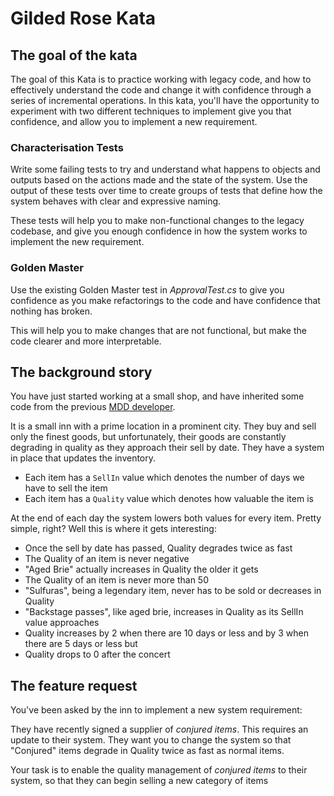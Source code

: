 # Gilded Rose Kata

## The goal of the kata

The goal of this Kata is to practice working with legacy code, and how to effectively understand the code and change it with confidence through a series of incremental operations. In this kata, you'll have the opportunity to experiment with two different techniques to implement give you that confidence, and allow you to implement a new requirement.

### Characterisation Tests

Write some failing tests to try and understand what happens to objects and outputs based on the actions made and the state of the system. Use the output of these tests over time to create groups of tests that define how the system behaves with clear and expressive naming.

These tests will help you to make non-functional changes to the legacy codebase, and give you enough confidence in how the system works to implement the new requirement.

### Golden Master

Use the existing Golden Master test in _ApprovalTest.cs_ to give you confidence as you make refactorings to the code and have confidence that nothing has broken.

This will help you to make changes that are not functional, but make the code clearer and more interpretable.

## The background story

You have just started working at a small shop, and have inherited some code from the previous [MDD developer](https://refuctoring.wordpress.com/2011/01/13/the-mortgage-driven-development-manifesto/).

It is a small inn with a prime location in a prominent city. They buy and sell only the finest goods, but unfortunately, their goods are constantly degrading in quality as they approach their sell by date. They have a system in place that updates the inventory.

- Each item has a `SellIn` value which denotes the number of days we have to sell the item
- Each item has a `Quality` value which denotes how valuable the item is

At the end of each day the system lowers both values for every item. Pretty simple, right? Well this is where it gets interesting:

- Once the sell by date has passed, Quality degrades twice as fast
- The Quality of an item is never negative
- "Aged Brie" actually increases in Quality the older it gets
- The Quality of an item is never more than 50
- "Sulfuras", being a legendary item, never has to be sold or decreases in Quality
- "Backstage passes", like aged brie, increases in Quality as its SellIn value approaches
- Quality increases by 2 when there are 10 days or less and by 3 when there are 5 days or less but
- Quality drops to 0 after the concert

## The feature request

You've been asked by the inn to implement a new system requirement:

They have recently signed a supplier of *conjured items*. This requires an update to their system. They want you to change the system so that "Conjured" items degrade in Quality twice as fast as normal items.

Your task is to enable the quality management of *conjured items* to their system, so that they can begin selling a new category of items
